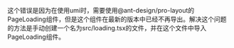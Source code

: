 这个错误是因为在使用umi时，需要使用@ant-design/pro-layout的PageLoading组件，但是这个组件在最新的版本中已经不再导出。解决这个问题的方法是手动创建一个名为src/loading.tsx的文件，并在这个文件中导入PageLoading组件。
